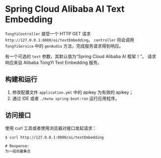# Spring Cloud Alibaba AI Text Embedding

`TongYiController` 接受一个 HTTP GET 请求 `http://127.0.0.1:8080/ai/textEmbedding`。
`controller` 将会调用 `TongYiService` 中的 `genAudio` 方法，完成服务请求得到响应。

有一个可选的 `text` 参数，其默认值为“Spring Cloud Alibaba AI 框架！”。 请求响应来自 Alibaba TongYi Text Embedding 服务。

## 构建和运行

1. 修改配置文件 `application.yml` 中的 apikey 为有效的 apikey；
2. 通过 IDE 或者 `./mvnw spring-boot:run` 运行应用程序。

## 访问接口

使用 curl 工具或者使用浏览器对接口发起请求：

```shell
$ curl http://127.0.0.1:8080/ai/textEmbedding

# Response: 
为一组向量集合
```
